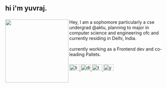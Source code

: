 <h2 align="left">hi i'm yuvraj.</h2>

###

<img align="left" height="200" src="https://i.pinimg.com/originals/5b/38/9c/5b389c28090e09c9974246f61c27fd2c.gif"  />

###

<p align="left">Hey, I am a sophomore particularly a cse undergrad @aktu, planning to major in computer science and engineering ofc and currently residing in Delhi, India.<br><br>currently working as a Frontend dev and co-leading Pallets.</p>

###

<div align="left">
  <a href="https://www.linkedin.com/in/knowasyuvraj/" target="_blank">
    <img src="https://raw.githubusercontent.com/maurodesouza/profile-readme-generator/master/src/assets/icons/social/linkedin/default.svg" width="32" height="20" alt="linkedin logo"  />
  </a>
  <a href="https://discord.com/channels/655246327646650379" target="_blank">
    <img src="https://raw.githubusercontent.com/maurodesouza/profile-readme-generator/master/src/assets/icons/social/discord/default.svg" width="32" height="20" alt="discord logo"  />
  </a>
  <a href="https://x.com/codewyuu" target="_blank">
    <img src="https://raw.githubusercontent.com/maurodesouza/profile-readme-generator/master/src/assets/icons/social/twitter/default.svg" width="32" height="20" alt="twitter logo"  />
  </a>
  <a href="https://www.youtube.com/@yuudesu" target="_blank">
    <img src="https://raw.githubusercontent.com/maurodesouza/profile-readme-generator/master/src/assets/icons/social/youtube/default.svg" width="32" height="20" alt="youtube logo"  />
  </a>
</div>

###
